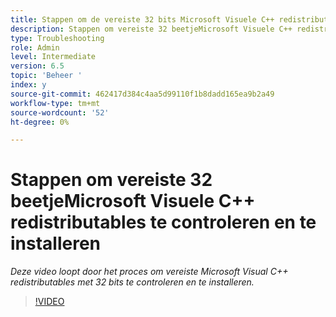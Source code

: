 ```yaml
---
title: Stappen om de vereiste 32 bits Microsoft Visuele C++ redistributables te installeren
description: Stappen om vereiste 32 beetjeMicrosoft Visuele C++ redistributables te controleren en te installeren
type: Troubleshooting
role: Admin
level: Intermediate
version: 6.5
topic: 'Beheer '
index: y
source-git-commit: 462417d384c4aa5d99110f1b8dadd165ea9b2a49
workflow-type: tm+mt
source-wordcount: '52'
ht-degree: 0%

---
```



# Stappen om vereiste 32 beetjeMicrosoft Visuele C++ redistributables te controleren en te installeren

*Deze video loopt door het proces om vereiste Microsoft Visual C++ redistributables met 32 bits te controleren en te installeren.*

>[!VIDEO](https://video.tv.adobe.com/v/335520?quality=9&learn=on)





